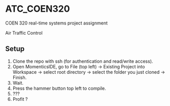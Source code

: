 # ATC_COEN320
COEN 320 real-time systems project assignment

Air Traffic Control

## Setup
1. Clone the repo with ssh (for authentication and read/write access).
2. Open MomenticsIDE, go to File (top left) -> Existing Project into Workspace -> select root directory -> select the folder you just cloned -> Finish.
3. Wait.
4. Press the hammer button top left to compile.
5. ???
6. Profit ?

